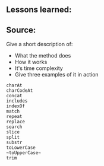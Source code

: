 ## Lessons learned:

## Source:
Give a short description of:
* What the method does
* How it works
* It's time complexity 
* Give three examples of it in action

```
charAt
charCodeAt
concat
includes
indexOf
match
repeat
replace
search
slice
split
substr
toLowerCase
~toUpperCase~
trim
```
